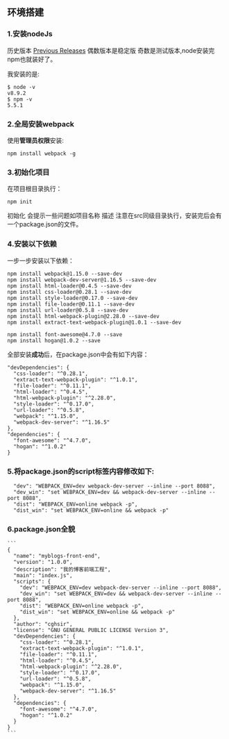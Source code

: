 ## 环境搭建
### 1.安装nodeJs
  
  历史版本 [Previous Releases](https://nodejs.org/en/download/releases/) 偶数版本是稳定版 奇数是测试版本,node安装完npm也就装好了。
  
  我安装的是:
  ```
  $ node -v
  v8.9.2
  $ npm -v
  5.5.1
  ```
### 2.全局安装webpack
  
  使用**管理员权限**安装:
  ```
  npm install webpack -g
  ```
### 3.初始化项目
  在项目根目录执行：
  ```
  npm init
  ```
  初始化 会提示一些问题如项目名称 描述 注意在src同级目录执行，安装完后会有一个package.json的文件。
### 4.安装以下依赖
  一步一步安装以下依赖：
  ```
  npm install webpack@1.15.0 --save-dev
  npm install webpack-dev-server@1.16.5 --save-dev
  npm install html-loader@0.4.5 --save-dev
  npm install css-loader@0.28.1 --save-dev
  npm install style-loader@0.17.0 --save-dev
  npm install file-loader@0.11.1 --save-dev
  npm install url-loader@0.5.8 --save-dev
  npm install html-webpack-plugin@2.28.0 --save-dev
  npm install extract-text-webpack-plugin@1.0.1 --save-dev

  npm install font-awesome@4.7.0 --save
  npm install hogan@1.0.2 --save
  ```
  全部安装**成功**后，在package.json中会有如下内容：
  ```
  "devDependencies": {
    "css-loader": "^0.28.1",
    "extract-text-webpack-plugin": "^1.0.1",
    "file-loader": "^0.11.1",
    "html-loader": "^0.4.5",
    "html-webpack-plugin": "^2.28.0",
    "style-loader": "^0.17.0",
    "url-loader": "^0.5.8",
    "webpack": "^1.15.0",
    "webpack-dev-server": "^1.16.5"
  },
  "dependencies": {
    "font-awesome": "^4.7.0",
    "hogan": "^1.0.2"
  }
  ```
### 5.将package.json的script标签内容修改如下:
  ```
    "dev": "WEBPACK_ENV=dev webpack-dev-server --inline --port 8088",
    "dev_win": "set WEBPACK_ENV=dev && webpack-dev-server --inline --port 8088",
    "dist": "WEBPACK_ENV=online webpack -p",
    "dist_win": "set WEBPACK_ENV=online && webpack -p"
  ```
  ### 6.package.json全貌
    ```
    {
      "name": "myblogs-front-end",
      "version": "1.0.0",
      "description": "我的博客前端工程",
      "main": "index.js",
      "scripts": {
        "dev": "WEBPACK_ENV=dev webpack-dev-server --inline --port 8088",
        "dev_win": "set WEBPACK_ENV=dev && webpack-dev-server --inline --port 8088",
        "dist": "WEBPACK_ENV=online webpack -p",
        "dist_win": "set WEBPACK_ENV=online && webpack -p"
      },
      "author": "cghsir",
      "license": "GNU GENERAL PUBLIC LICENSE Version 3",
      "devDependencies": {
        "css-loader": "^0.28.1",
        "extract-text-webpack-plugin": "^1.0.1",
        "file-loader": "^0.11.1",
        "html-loader": "^0.4.5",
        "html-webpack-plugin": "^2.28.0",
        "style-loader": "^0.17.0",
        "url-loader": "^0.5.8",
        "webpack": "^1.15.0",
        "webpack-dev-server": "^1.16.5"
      },
      "dependencies": {
        "font-awesome": "^4.7.0",
        "hogan": "^1.0.2"
      }
    }
    ```
